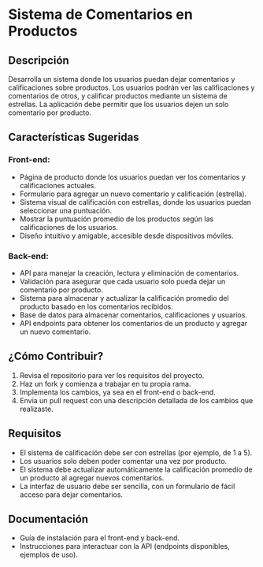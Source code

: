 # Sistema de Comentarios en Productos

## Descripción

Desarrolla un sistema donde los usuarios puedan dejar comentarios y calificaciones sobre productos. Los usuarios podrán ver las calificaciones y comentarios de otros, y calificar productos mediante un sistema de estrellas. La aplicación debe permitir que los usuarios dejen un solo comentario por producto.

## Características Sugeridas

### Front-end:

- Página de producto donde los usuarios puedan ver los comentarios y calificaciones actuales.
- Formulario para agregar un nuevo comentario y calificación (estrella).
- Sistema visual de calificación con estrellas, donde los usuarios puedan seleccionar una puntuación.
- Mostrar la puntuación promedio de los productos según las calificaciones de los usuarios.
- Diseño intuitivo y amigable, accesible desde dispositivos móviles.

### Back-end:

- API para manejar la creación, lectura y eliminación de comentarios.
- Validación para asegurar que cada usuario solo pueda dejar un comentario por producto.
- Sistema para almacenar y actualizar la calificación promedio del producto basado en los comentarios recibidos.
- Base de datos para almacenar comentarios, calificaciones y usuarios.
- API endpoints para obtener los comentarios de un producto y agregar un nuevo comentario.

## ¿Cómo Contribuir?

1. Revisa el repositorio para ver los requisitos del proyecto.
2. Haz un fork y comienza a trabajar en tu propia rama.
3. Implementa los cambios, ya sea en el front-end o back-end.
4. Envia un pull request con una descripción detallada de los cambios que realizaste.

## Requisitos

- El sistema de calificación debe ser con estrellas (por ejemplo, de 1 a 5).
- Los usuarios solo deben poder comentar una vez por producto.
- El sistema debe actualizar automáticamente la calificación promedio de un producto al agregar nuevos comentarios.
- La interfaz de usuario debe ser sencilla, con un formulario de fácil acceso para dejar comentarios.

## Documentación

- Guía de instalación para el front-end y back-end.
- Instrucciones para interactuar con la API (endpoints disponibles, ejemplos de uso).
